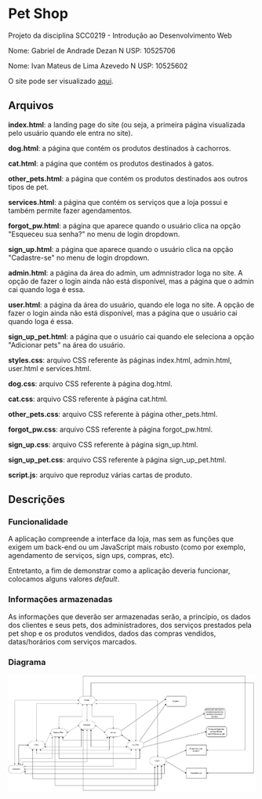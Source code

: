# Pet Shop

Projeto da disciplina SCC0219 - Introdução ao Desenvolvimento Web

Nome: Gabriel de Andrade Dezan
N USP: 10525706

Nome: Ivan Mateus de Lima Azevedo
N USP: 10525602

O site pode ser visualizado [aqui](https://gdezan.github.io/pet_shop/index.html).

## Arquivos

**index.html**: a landing page do site (ou seja, a primeira página visualizada pelo usuário quando ele entra no site).

**dog.html**: a página que contém os produtos destinados à cachorros.

**cat.html**: a página que contém os produtos destinados à gatos.

**other_pets.html**: a página que contém os produtos destinados aos outros tipos de pet.

**services.html**: a página que contém os serviços que a loja possui e também permite fazer agendamentos.

**forgot_pw.html**: a página que aparece quando o usuário clica na opção "Esqueceu sua senha?" no menu de login dropdown.

**sign_up.html**: a página que aparece quando o usuário clica na opção "Cadastre-se" no menu de login dropdown.

**admin.html**: a página da área do admin, um admnistrador loga no site. A opção de fazer o login ainda não está disponível, mas a página que o admin cai quando loga é essa.

**user.html**: a página da área do usuário, quando ele loga no site. A opção de fazer o login ainda não está disponível, mas a página que o usuário cai quando loga é essa.

**sign_up_pet.html**: a página que o usuário cai quando ele seleciona a opção "Adicionar pets" na área do usuário.

**styles.css**: arquivo CSS referente às páginas index.html, admin.html, user.html e services.html.

**dog.css**: arquivo CSS referente à página dog.html.

**cat.css**: arquivo CSS referente à página cat.html.

**other_pets.css**: arquivo CSS referente à página other_pets.html.

**forgot_pw.css**: arquivo CSS referente à página forgot_pw.html.

**sign_up.css**: arquivo CSS referente à página sign_up.html.

**sign_up_pet.css**: arquivo CSS referente à página sign_up_pet.html.

**script.js**: arquivo que reproduz várias cartas de produto.

## Descrições

### Funcionalidade

A aplicação compreende a interface da loja, mas sem as funções que exigem um back-end ou um JavaScript mais robusto (como por exemplo, agendamento de serviços, sign ups, compras, etc).

Entretanto, a fim de demonstrar como a aplicação deveria funcionar, colocamos alguns valores *default*.

### Informações armazenadas

As informações que deverão ser armazenadas serão, a princípio, os dados dos clientes e seus pets, dos administradores, dos serviços prestados pela pet shop e os produtos vendidos, dados das compras vendidos, datas/horários com serviços marcados.

### Diagrama

![Diagrama](https://raw.githubusercontent.com/gdezan/pet_shop/master/img/flowchart.png)

